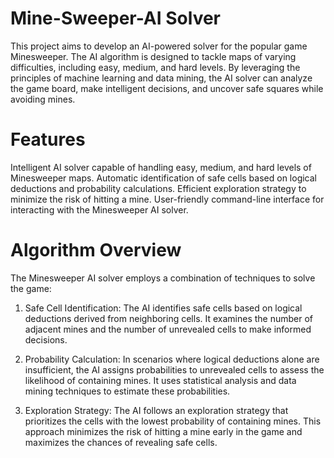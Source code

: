 # Mine-Sweeper-AI Solver

This project aims to develop an AI-powered solver for the popular game Minesweeper. The AI algorithm is designed to tackle maps of varying difficulties, including easy, medium, and hard levels. By leveraging the principles of machine learning and data mining, the AI solver can analyze the game board, make intelligent decisions, and uncover safe squares while avoiding mines.

# Features
Intelligent AI solver capable of handling easy, medium, and hard levels of Minesweeper maps.
Automatic identification of safe cells based on logical deductions and probability calculations.
Efficient exploration strategy to minimize the risk of hitting a mine.
User-friendly command-line interface for interacting with the Minesweeper AI solver.


# Algorithm Overview
The Minesweeper AI solver employs a combination of techniques to solve the game:

1. Safe Cell Identification: The AI identifies safe cells based on logical deductions derived from neighboring cells. It examines the number of adjacent mines and the number of unrevealed cells to make informed decisions.

2. Probability Calculation: In scenarios where logical deductions alone are insufficient, the AI assigns probabilities to unrevealed cells to assess the likelihood of containing mines. It uses statistical analysis and data mining techniques to estimate these probabilities.

3. Exploration Strategy: The AI follows an exploration strategy that prioritizes the cells with the lowest probability of containing mines. This approach minimizes the risk of hitting a mine early in the game and maximizes the chances of revealing safe cells.
